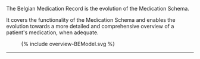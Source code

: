 The Belgian Medication Record is the evolution of the Medication Schema.  

It covers the functionality of the Medication Schema and enables the evolution towards a more detailed and comprehensive overview of a patient's medication, when adequate.  

<figure>
  {% include overview-BEModel.svg %}
</figure>


---
